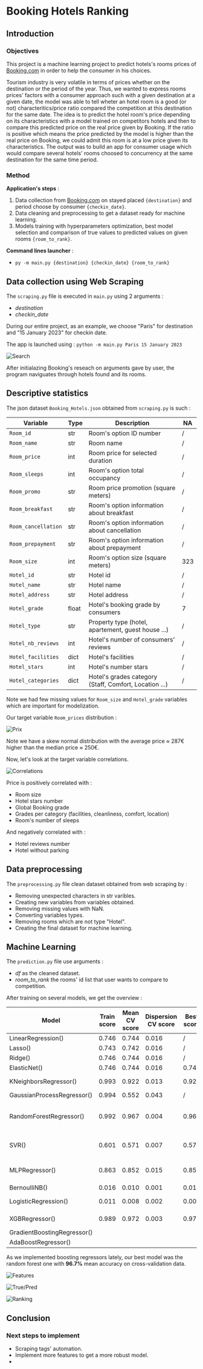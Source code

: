 # Booking Hotels Ranking

## Introduction

### Objectives

This project is a machine learning project to predict hotels's rooms prices of [Booking.com](https://www.booking.com/en-gb/) in order to help the consumer in his choices.

Tourism industry is very volatile in terms of prices whether on the destination or the period of the year. Thus, we wanted to express rooms prices' factors with a consumer approach such with a given destination at a given date, the model was able to tell wheter an hotel room is a good (or not) characteritics/price ratio compared the competition at this destination for the same date. The idea is to predict the hotel room's price depending on its characteristics with a model trained on competitors hotels and then to compare this predicted price on the real price given by Booking. If the ratio is positive which means the price predicted by the model is higher than the real price on Booking, we could admit this room is at a low price given its characteristics. The output was to build an app for consumer usage which would compare several hotels' rooms choosed to concurrency at the same destination for the same time period.

### Method

**Application's steps** :
1. Data collection from [Booking.com](https://www.booking.com/en-gb/) on stayed placed `{destination}` and period choose by consumer `{checkin_date}`.
2. Data cleaning and preprocessing to get a dataset ready for machine learning.
3. Models training with hyperparameters optimization, best model selection and comparison of true values to predicted values on given rooms `{room_to_rank}`.

**Command lines launcher** :
 - `py -m main.py {destination} {checkin_date} {room_to_rank}`

## Data collection using Web Scraping

The `scraping.py` file is executed in `main.py` using 2 arguments :

- *destination*
- *checkin_date*

During our entire project, as an example, we choose "Paris" for destination and "15 January 2023" for checkin date.

The app is launched using : `python -m main.py Paris 15 January 2023`

![Search](img/capture_search.png)

After initialazing Booking's reseach on arguments gave by user, the program naviguates through hotels found and its rooms.

## Descriptive statistics

The json dataset `Booking_Hotels.json` obtained from `scraping.py` is such :

| Variable            | Type  | Description                                            | NA  |
| ------------------- | ----- | ------------------------------------------------------ | ----|
| `Room_id`           | str   | Room's option ID number                                |  /  |
| `Room_name`         | str   | Room name                                              |  /  |
| `Room_price`        | int   | Room price for selected duration                       |  /  |
| `Room_sleeps`       | int   | Room's option total occupancy                          |  /  |
| `Room_promo`        | str   | Room price promotion (square meters)                   |  /  |
| `Room_breakfast`    | str   | Room's option information about breakfast              |  /  |
| `Room_cancellation` | str   | Room's option information about cancellation           |  /  |
| `Room_prepayment`   | str   | Room's option information about prepayment             |  /  |
| `Room_size`         | int   | Room's option size (square meters)                     | 323 |
| `Hotel_id`          | str   | Hotel id                                               |  /  |
| `Hotel_name`        | str   | Hotel name                                             |  /  |
| `Hotel_address`     | str   | Hotel address                                          |  /  |
| `Hotel_grade`       | float | Hotel's booking grade by consumers                     |  7  |
| `Hotel_type`        | str   | Property type (hotel, apartement, guest house ...)     |  /  |
| `Hotel_nb_reviews`  | int   | Hotel's number of consumers' reviews                   |  /  |
| `Hotel_facilities`  | dict  | Hotel's facilities                                     |  /  |
| `Hotel_stars`       | int   | Hotel's number stars                                   |  /  |
| `Hotel_categories`  | dict  | Hotel's grades category (Staff, Comfort, Location ...) |  /  |

Note we had few missing values for `Room_size` and `Hotel_grade` variables which are important for modelization.

Our target variable `Room_prices` distribution :

![Prix](img/capture_density.png)

Note we have a skew normal distribution with the average price $\approx$ 287€ higher than the median price $\approx$ 250€.

Now, let's look at the target variable correlations.

![Correlations](img/capture_correlations.png)

Price is positively correlated with :
- Room size
- Hotel stars number
- Global Booking grade
- Grades per category (facilities, cleanliness, comfort, location)
- Room's number of sleeps

And negatively correlated with :
- Hotel reviews number
- Hotel without parking

## Data preprocessing

The `preprocessing.py` file clean dataset obtained from web scraping by :
- Removing unexpected characters in str varibles.
- Creating new variables from variables obtained.
- Removing missing values with NaN.
- Converting variables types.
- Removing rooms which are not type "Hotel".
- Creating the final dataset for machine learning.

## Machine Learning

The `prediction.py` file use arguments :
- *df* as the cleaned dataset.
- *room_to_rank* the rooms' id list that user wants to compare to competition.

After training on several models, we get the overview :

| Model                            | Train score  | Mean CV score | Dispersion CV score | Best score | Best params    |
| ---------------------------------|--------------|---------------|---------------------|------------|----------------|
| LinearRegression()               |    0.746     |     0.744     |        0.016        |     /      |       /        |
| Lasso()                          |    0.743     |     0.742     |        0.016        |     /      |       /        |
| Ridge()                          |    0.746     |     0.744     |        0.016        |     /      |       /        |
| ElasticNet()                     |    0.746     |     0.744     |        0.016        |   0.744    | {'alpha': 0.015625, 'l1_ratio': 1}        |
| KNeighborsRegressor()            |    0.993     |     0.922     |        0.013        |   0.922    | {'n_neighbors': 2, 'weights': distance}  |
| GaussianProcessRegressor()       |    0.994     |     0.552     |        0.043        |     /      |       /        |
| RandomForestRegressor()          |    0.992     |     0.967     |        0.004        |   0.966    | {'n_estimator': 128, 'max_depth': 50, 'min_samples_leaf': 1,'max_features': "auto"} |
| SVR()                            |    0.601     |     0.571     |        0.007        |   0.571    | {'support_vecteurs__C': 10, 'support_vecteurs__epsilon': 1.0}       |
| MLPRegressor()                   |    0.863     |     0.852     |        0.015        |   0.852    | {'neurones__alpha': 0.001, 'neurones__hidden_layer_sizes': (20, 20)}              |
| BernoulliNB()                    |    0.016     |     0.010     |        0.001        |   0.010    | {'alpha': 0.78}             |
| LogisticRegression()             |    0.011     |     0.008     |        0.002        |   0.009    | {'C': 10.0, 'max_iter': 100, 'penalty': 'l2'}      |
| XGBRegressor()                   |    0.989     |     0.972     |        0.003        |   0.972    | {'learning_rate': 0.07, 'max_depth': 7}               |
| GradientBoostingRegressor()      |              |               |                     |            |                |
| AdaBoostRegressor()              |              |               |                     |            |                |

As we implemented boosting regressors lately, our best model was the random forest one with **96.7%** mean accuracy on cross-validation data.

![Features](img/capture_features.png)

![True/Pred](img/capture_ture_pred_plot.png)

![Ranking](img/caputre_ranking.png)

## Conclusion

### Next steps to implement

- Scraping tags' automation.
- Implement more features to get a more robust model.
- 
